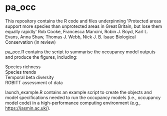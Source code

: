 # pa_occ

This repository contains the R code and files underpinning 'Protected areas support more species than unprotected areas in Great Britain, but lose them equally rapidly'
Rob Cooke, Francesca Mancini, Robin J. Boyd, Karl L. Evans, Anna Shaw, Thomas J. Webb, Nick J. B. Isaac
Biological Conservation (in review)

pa_occ.R contains the script to summarise the occupancy model outputs and produce the figures, including:

Species richness  
Species trends  
Temporal beta diversity  
ROBITT assessment of data  

launch_example.R contains an example script to create the objects and model specifications needed to run the occupancy models (i.e., occupancy model code) in a high-performance computing environment (e.g., https://jasmin.ac.uk/).

